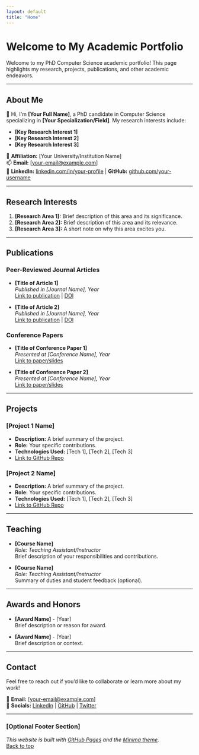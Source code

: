 ```yaml
---
layout: default
title: "Home"
---
```


# Welcome to My Academic Portfolio

Welcome to my PhD Computer Science academic portfolio! This page highlights my research, projects, publications, and other academic endeavors.

---

## About Me

👋 Hi, I'm **[Your Full Name]**, a PhD candidate in Computer Science specializing in **[Your Specialization/Field]**. My research interests include:

- **[Key Research Interest 1]**
- **[Key Research Interest 2]**
- **[Key Research Interest 3]**

📍 **Affiliation:** [Your University/Institution Name]  
📫 **Email:** [your-email@example.com]  
💼 **LinkedIn:** [linkedin.com/in/your-profile](#) | **GitHub:** [github.com/your-username](#)

---

## Research Interests

1. **[Research Area 1]:** Brief description of this area and its significance.
2. **[Research Area 2]:** Brief description of this area and its relevance.
3. **[Research Area 3]:** A short note on why this area excites you.

---

## Publications

### Peer-Reviewed Journal Articles
- **[Title of Article 1]**  
  _Published in [Journal Name], Year_  
  [Link to publication](#) | [DOI](#)

- **[Title of Article 2]**  
  _Published in [Journal Name], Year_  
  [Link to publication](#) | [DOI](#)

### Conference Papers
- **[Title of Conference Paper 1]**  
  _Presented at [Conference Name], Year_  
  [Link to paper/slides](#)

- **[Title of Conference Paper 2]**  
  _Presented at [Conference Name], Year_  
  [Link to paper/slides](#)

---

## Projects

### [Project 1 Name]
- **Description:** A brief summary of the project.
- **Role:** Your specific contributions.
- **Technologies Used:** [Tech 1], [Tech 2], [Tech 3]  
- [Link to GitHub Repo](#)

### [Project 2 Name]
- **Description:** A brief summary of the project.
- **Role:** Your specific contributions.
- **Technologies Used:** [Tech 1], [Tech 2], [Tech 3]  
- [Link to GitHub Repo](#)

---

## Teaching

- **[Course Name]**  
  _Role: Teaching Assistant/Instructor_  
  Brief description of your responsibilities and contributions.

- **[Course Name]**  
  _Role: Teaching Assistant/Instructor_  
  Summary of duties and student feedback (optional).

---

## Awards and Honors

- **[Award Name]** - [Year]  
  Brief description or reason for award.

- **[Award Name]** - [Year]  
  Brief description or context.

---

## Contact

Feel free to reach out if you’d like to collaborate or learn more about my work!

📧 **Email:** [your-email@example.com]  
🔗 **Socials:** [LinkedIn](#) | [GitHub](#) | [Twitter](#)

---

### [Optional Footer Section]

_This website is built with [GitHub Pages](https://pages.github.com/) and the [Minima theme](https://github.com/jekyll/minima)._  
[Back to top](#welcome-to-my-academic-portfolio)


